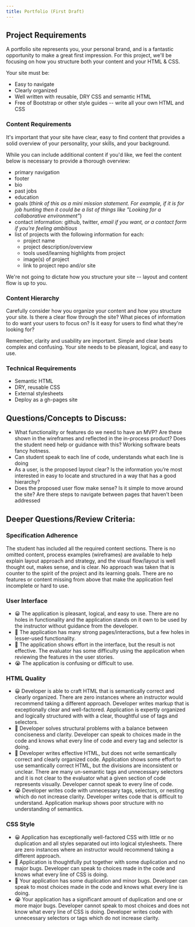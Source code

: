 ```yaml
---
title: Portfolio (First Draft)
---
```


## Project Requirements

A portfolio site represents you, your personal brand, and is a fantastic opportunity to make a great first impression. For this project, we'll be focusing on how you structure both your content and your HTML & CSS.

Your site must be:

* Easy to navigate
* Clearly organized
* Well written with reusable, DRY CSS and semantic HTML
* Free of Bootstrap or other style guides -- write all your own HTML and CSS

### Content Requirements

It's important that your site have clear, easy to find content that provides a solid overview of your personality, your skills, and your background.

While you can include additional content if you'd like, we feel the content below is necessary to provide a thorough overview:

- primary navigation
- footer
- bio
- past jobs
- education
- goals (*think of this as a mini mission statement. For example, if it is for job hunting then it could be a list of things like "Looking for a collaborative environment"*)
- contact information: github, twitter, *email if you want, or a contact form if you're feeling ambitious*
- list of projects with the following information for each:
    + project name
    + project description/overview
    + tools used/learning highlights from project
    + image(s) of project
    + link to project repo and/or site

We're not going to dictate how you structure your site -- layout and content flow is up to you.

### Content Hierarchy

Carefully consider how you organize your content and how you structure your site. Is there a clear flow through the site? What pieces of information to do want your users to focus on? Is it easy for users to find what they're looking for?

Remember, clarity and usability are important. Simple and clear beats complex and confusing. Your site needs to be pleasant, logical, and easy to use.

### Technical Requirements

- Semantic HTML
- DRY, reusable CSS
- External stylesheets
- Deploy as a gh-pages site

## Questions/Concepts to Discuss:

* What functionality or features do we need to have an MVP? Are these shown in the wireframes and reflected in the in-process product? Does the student need help or guidance with this? Working software beats fancy hotness.
* Can student speak to each line of code, understands what each line is doing
* As a user, is the proposed layout clear? Is the information you’re most interested in easy to locate and structured in a way that has a good hierarchy?
* Does the proposed user flow make sense? Is it simple to move around the site? Are there steps to navigate between pages that haven’t been addressed


## Deeper Questions/Review Criteria:

### Specification Adherence

 The student has included all the required content sections. There is no omitted content, process examples (wireframes) are available to help explain layout approach and strategy, and the visual flow/layout is well thought out, makes sense, and is clear. No approach was taken that is counter to the spirit of the project and its learning goals. There are no features or content missing from above that make the application feel incomplete or hard to use.


### User Interface

* 😀  The application is pleasant, logical, and easy to use. There are no holes in functionality and the application stands on it own to be used by the instructor without guidance from the developer.
* 🙂  The application has many strong pages/interactions, but a few holes in lesser-used functionality.
* 😬  The application shows effort in the interface, but the result is not effective. The evaluator has some difficulty using the application when reviewing the features in the user stories.
* 😭  The application is confusing or difficult to use.


### HTML Quality

* 😀  Developer is able to craft HTML that is semantically correct and clearly organized. There are zero instances where an instructor would recommend taking a different approach. Developer writes markup that is exceptionally clear and well-factored. Application is expertly organized and logically structured with with a clear, thoughtful use of tags and selectors.
* 🙂  Developer solves structural problems with a balance between conciseness and clarity. Developer can speak to choices made in the code and knows what every line of code and every tag and selector is doing.
* 😬  Developer writes effective HTML, but does not write semantically correct and clearly organized code. Application shows some effort to use semantically correct HTML, but the divisions are inconsistent or unclear. There are many un-semantic tags and unnecessary selectors and it is not clear to the evaluator what a given section of code represents visually. Developer cannot speak to every line of code.
* 😭  Developer writes code with unnecessary tags, selectors, or nesting which do not increase clarity. Developer writes code that is difficult to understand. Application markup shows poor structure with no understanding of semantics.


### CSS Style

* 😀  Application has exceptionally well-factored CSS with little or no duplication and all styles separated out into logical stylesheets. There are zero instances where an instructor would recommend taking a different approach.
* 🙂  Application is thoughtfully put together with some duplication and no major bugs. Developer can speak to choices made in the code and knows what every line of CSS is doing.
* 😬  Your application has some duplication and minor bugs. Developer can speak to most choices made in the code and knows what every line is doing.
* 😭  Your application has a significant amount of duplication and one or more major bugs. Developer cannot speak to most choices and does not know what every line of CSS is doing. Developer writes code with unnecessary selectors or tags which do not increase clarity.
